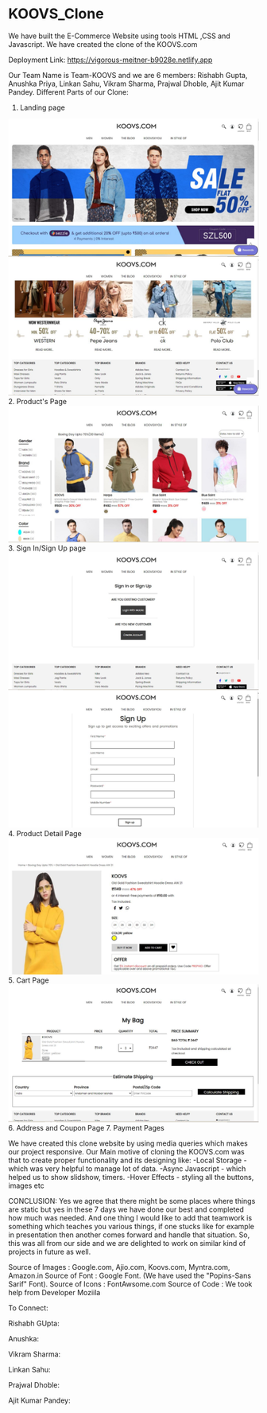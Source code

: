 # KOOVS_Clone
We have built the E-Commerce Website using tools HTML ,CSS and Javascript.
We have created the clone of the KOOVS.com

Deployment Link: https://vigorous-meitner-b9028e.netlify.app

Our Team Name is Team-KOOVS and we are 6 members: Rishabh Gupta, Anushka Priya, Linkan Sahu, Vikram Sharma, Prajwal Dhoble, Ajit Kumar Pandey.
Different Parts of our Clone:
1. Landing page

![alt text](https://github.com/RishabhTG209/KOOVS_Clone/blob/main/Screenshots/Koovs1.JPG?raw=true)
<br>
![alt text](https://github.com/RishabhTG209/KOOVS_Clone/blob/main/Screenshots/Koovs2.JPG?raw=true)
<br>
2. Product's Page
![alt text](https://github.com/RishabhTG209/KOOVS_Clone/blob/main/Screenshots/KOOVS3.JPG?raw=true)
<br>
3. Sign In/Sign Up page
![alt text](https://github.com/RishabhTG209/KOOVS_Clone/blob/main/Screenshots/koovsSIgn.JPG?raw=true)
<br>
![alt text](https://github.com/RishabhTG209/KOOVS_Clone/blob/main/Screenshots/KoovsSIgnup.JPG?raw=true)
<br>
4. Product Detail Page
![alt text](https://github.com/RishabhTG209/KOOVS_Clone/blob/main/Screenshots/Koovs4.JPG?raw=true)
<br>
5. Cart Page
![alt text](https://github.com/RishabhTG209/KOOVS_Clone/blob/main/Screenshots/KOOVS5.JPG?raw=true)
<br>
6. Address and Coupon Page
7. Payment Pages

We have created this clone website by using media queries which makes our project responsive.
Our Main motive of cloning the KOOVS.com was that to create proper functionality and its designing like:
  -Local Storage - which was very helpful to manage lot of data.
  -Async Javascript - which helped us to show slidshow, timers.
  -Hover Effects - styling all the buttons, images etc


CONCLUSION:
Yes we agree that there might be some places where things are static but yes in these 7 days we have done our best and 
completed how much was needed. And one thing I would like to add that teamwork is something which teaches you various things, 
if one stucks like for example in presentation then another comes forward and handle that situation. 
So, this was all from our side and we are delighted to work on similar kind of projects in future as well.

Source of Images : Google.com, Ajio.com, Koovs.com, Myntra.com, Amazon.in
Source of Font : Google Font. (We have used the "Popins-Sans Sarif" Font).
Source of Icons : FontAwsome.com
Source of Code : We took help from Developer Moziila

To Connect:

Rishabh GUpta: 

Anushka:

Vikram Sharma:

Linkan Sahu:

Prajwal Dhoble:

Ajit Kumar Pandey:
